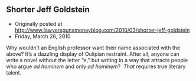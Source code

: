 ## Shorter Jeff Goldstein

 * Originally posted at http://www.lawyersgunsmoneyblog.com/2010/03/shorter-jeff-goldstein
 * Friday, March 26, 2010

Why wouldn’t an English professor want their name associated with the above?  It’s a dazzling display of Oulipian restraint.  After all, anyone can write a novel without the letter “e,” but writing in a way that attracts people who argue _ad hominem_ and only _ad hominem_?  _That_ requires true literary talent.